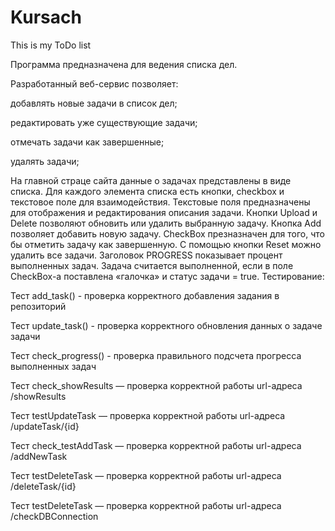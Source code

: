 # Kursach
This is my ToDo list

Программа предназначена для ведения списка дел. 

Разработанный веб-сервис позволяет:

добавлять новые задачи в список дел;

редактировать уже существующие задачи;

отмечать задачи как завершенные;

удалять задачи;

На главной страце сайта данные о задачах представлены в виде списка. Для каждого элемента списка есть кнопки, checkbox и текстовое поле для взаимодействия. 
Текстовые поля предназначены для отображения и редактирования описания задачи.
Кнопки Upload и Delete позволяют обновить или удалить выбранную задачу.
Кнопка Add позволяет добавить новую задачу.
CheckBox презназначен для того, что бы отметить задачу как завершенную.
С помощью кнопки Reset можно удалить все задачи.
Заголовок PROGRESS показывает процент выполненных задач. Задача считается выполненной, если в поле CheckBox-а поставлена «галочка» и статус задачи = true.
Тестирование:

Тест add_task() - проверка корректного добавления задания в репозиторий 

Тест update_task() - проверка корректного обновления данных о задаче задачи

Тест check_progress() - проверка правильного подсчета прогресса выполненных задач

Тест check_showResults — проверка корректной работы url-адреса /showResults

Тест testUpdateTask — проверка корректной работы url-адреса /updateTask/{id}

Тест check_testAddTask — проверка корректной работы url-адреса /addNewTask

Тест testDeleteTask — проверка корректной работы url-адреса /deleteTask/{id}

Тест testDeleteTask — проверка корректной работы url-адреса /checkDBConnection
